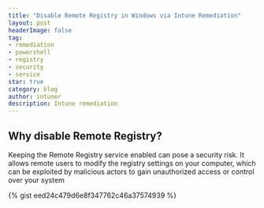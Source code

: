 ```yaml
---
title: "Disable Remote Registry in Windows via Intune Remediation"
layout: post
headerImage: false
tag:
- remediation
- powershell
- registry
- security
- service
star: true
category: blog
author: intuner
description: Intune remediation
---
```

## Why disable Remote Registry?
 Keeping the Remote Registry service enabled can pose a security risk. It allows remote users to modify the registry settings on your computer, which can be exploited by malicious actors to gain unauthorized access or control over your system

{% gist eed24c479d6e8f347762c46a37574939 %}

